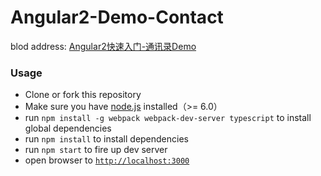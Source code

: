 # Angular2-Demo-Contact

blod address: [Angular2快速入门-通讯录Demo](https://xmoyking.github.io/2017/10/01/angular1/)

### Usage
- Clone or fork this repository
- Make sure you have [node.js](https://nodejs.org/) installed（>= 6.0）
- run `npm install -g webpack webpack-dev-server typescript` to install global dependencies
- run `npm install` to install dependencies
- run `npm start` to fire up dev server
- open browser to [`http://localhost:3000`](http://localhost:3000)